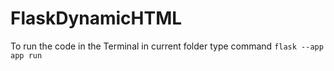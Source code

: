 # FlaskDynamicHTML

To run the code in the Terminal in current folder type command `flask --app app run`